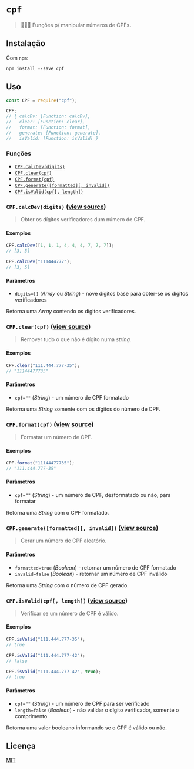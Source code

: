 # `cpf`

> :busts_in_silhouette::brazil: Funções p/ manipular números de CPFs.

## Instalação

Com `npm`:

```
npm install --save cpf
```

## Uso

```js
const CPF = require("cpf");

CPF;
// { calcDv: [Function: calcDv],
//   clear: [Function: clear],
//   format: [Function: format],
//   generate: [Function: generate],
//   isValid: [Function: isValid] }
```

### Funções

- [`CPF.calcDev(digits)`](#cpfcalcdevdigits-view-source)
- [`CPF.clear(cpf)`](#cpfclearcpf-view-source)
- [`CPF.format(cpf)`](#cpfformatcpf-view-source)
- [`CPF.generate([formatted][, invalid])`](#cpfgenerateformatted-invalid-view-source)
- [`CPF.isValid(cpf[, length])`](#cpfisvalidcpf-length-view-source)

### `CPF.calcDev(digits)` ([view source](https://git.io/vbxGi))

> Obter os dígitos verificadores dum número de CPF.

#### Exemplos

```js
CPF.calcDev([1, 1, 1, 4, 4, 4, 7, 7, 7]);
// [3, 5]

CPF.calcDev("111444777");
// [3, 5]
```

#### Parâmetros

- `digits=[]` (*Array* ou *String*) - nove dígitos base para obter-se os dígitos verificadores

Retorna uma *Array* contendo os dígitos verificadores.

### `CPF.clear(cpf)` ([view source](https://git.io/vbxGD))

> Remover tudo o que não é dígito numa *string*.

#### Exemplos

```js
CPF.clear("111.444.777-35");
// "11144477735"
```

#### Parâmetros

- `cpf=""` (*String*) - um número de CPF formatado

Retorna uma *String* somente com os dígitos do número de CPF.

### `CPF.format(cpf)` ([view source](https://git.io/vbxGd))

> Formatar um número de CPF.

#### Exemplos

```js
CPF.format("11144477735");
// "111.444.777-35"
```

#### Parâmetros

- `cpf=""` (*String*) - um número de CPF, desformatado ou não, para formatar

Retorna uma *String* com o CPF formatado.

### `CPF.generate([formatted][, invalid])` ([view source](https://git.io/vbxMR))

> Gerar um número de CPF aleatório.

#### Parâmetros

- `formatted=true` (*Boolean*) - retornar um número de CPF formatado
- `invalid=false` (*Boolean*) - retornar um número de CPF inválido

Retorna uma *String* com o número de CPF gerado.

### `CPF.isValid(cpf[, length])` ([view source](https://git.io/vbxDM))

> Verificar se um número de CPF é válido.

#### Exemplos

```js
CPF.isValid("111.444.777-35");
// true

CPF.isValid("111.444.777-42");
// false

CPF.isValid("111.444.777-42", true);
// true
```

#### Parâmetros

- `cpf=""` (*String*) - um número de CPF para ser verificado
- `length=false` (*Boolean*) - não validar o dígito verificador, somente o comprimento

Retorna uma valor booleano informando se o CPF é válido ou não.

## Licença

[MIT](https://git.io/vbpk4)
